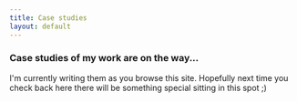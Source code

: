 ```yaml
---
title: Case studies
layout: default
---
```


<h3>Case studies of my work are on the way...</h3>
I'm currently writing them as you browse this site. Hopefully next time you<br/>
check back here there will be something special sitting in this spot ;)